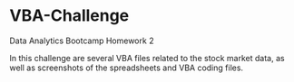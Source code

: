 # VBA-Challenge
Data Analytics Bootcamp Homework 2 

In this challenge are several VBA files related to the stock market data, as well as screenshots of the spreadsheets and VBA coding files. 
